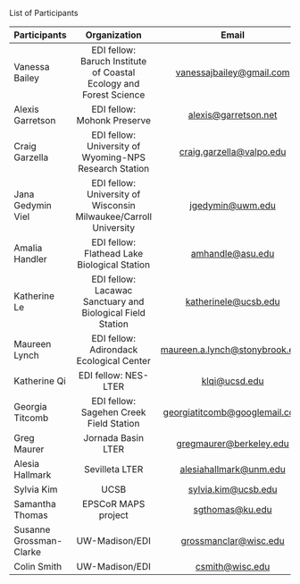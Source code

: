 List of Participants

| Participants    | Organization  | Email |
|:----------------|:-------------:|:-----:|
|Vanessa Bailey   |EDI fellow: Baruch Institute of Coastal Ecology and Forest Science|vanessajbailey@gmail.com|
|Alexis Garretson |EDI fellow: Mohonk Preserve|alexis@garretson.net|
|Craig Garzella    |EDI fellow: University of Wyoming-NPS Research Station|craig.garzella@valpo.edu|
|Jana Gedymin Viel|EDI fellow: University of Wisconsin Milwaukee/Carroll University|jgedymin@uwm.edu|
|Amalia Handler|EDI fellow: Flathead Lake Biological Station|amhandle@asu.edu|
|Katherine Le|EDI fellow: Lacawac Sanctuary and Biological Field Station|katherinele@ucsb.edu|
|Maureen Lynch|EDI fellow: Adirondack Ecological Center|maureen.a.lynch@stonybrook.edu|
|Katherine Qi|EDI fellow: NES-LTER|klqi@ucsd.edu|
|Georgia Titcomb|EDI fellow: Sagehen Creek Field Station|georgiatitcomb@googlemail.com|
|Greg Maurer|Jornada Basin LTER|gregmaurer@berkeley.edu|
|Alesia Hallmark|Sevilleta LTER|alesiahallmark@unm.edu|
|Sylvia Kim|UCSB|sylvia.kim@ucsb.edu|
|Samantha Thomas|EPSCoR MAPS project|sgthomas@ku.edu|
|Susanne Grossman-Clarke|UW-Madison/EDI|grossmanclar@wisc.edu|
|Colin Smith|UW-Madison/EDI|csmith@wisc.edu|
